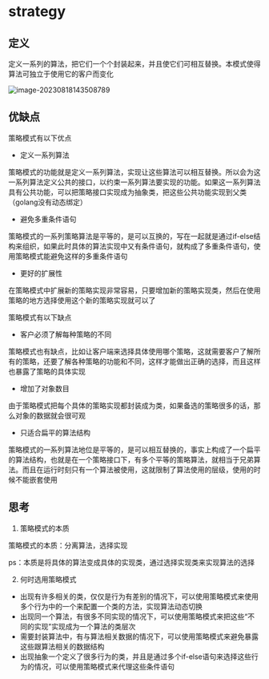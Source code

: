 # strategy

## 定义

定义一系列的算法，把它们一个个封装起来，并且使它们可相互替换。本模式使得算法可独立于使用它的客户而变化

![image-20230818143508789](https://cdn.jsdelivr.net/gh/zhecks/static_resources/images/202308181435951.png)

## 优缺点

策略模式有以下优点

* 定义一系列算法

策略模式的功能就是定义一系列算法，实现让这些算法可以相互替换。所以会为这一系列算法定义公共的接口，以约束一系列算法要实现的功能。如果这一系列算法具有公共功能，可以把策略接口实现成为抽象类，把这些公共功能实现到父类（golang没有动态绑定）

* 避免多重条件语句

策略模式的一系列策略算法是平等的，是可以互换的，写在一起就是通过if-else结构来组织，如果此时具体的算法实现中又有条件语句，就构成了多重条件语句，使用策略模式能避免这样的多重条件语句

* 更好的扩展性

在策略模式中扩展新的策略实现非常容易，只要增加新的策略实现类，然后在使用策略的地方选择使用这个新的策略实现就可以了

策略模式有以下缺点

* 客户必须了解每种策略的不同

策略模式也有缺点，比如让客户端来选择具体使用哪个策略，这就需要客户了解所有的策略，还要了解各种策略的功能和不同，这样才能做出正确的选择，而且这样也暴露了策略的具体实现

* 增加了对象数目

由于策略模式把每个具体的策略实现都封装成为类，如果备选的策略很多的话，那么对象的数据就会很可观

* 只适合扁平的算法结构

策略模式的一系列算法地位是平等的，是可以相互替换的，事实上构成了一个扁平的算法结构，也就是在一个策略接口下，有多个平等的策略算法，就相当于兄弟算法。而且在运行时刻只有一个算法被使用，这就限制了算法使用的层级，使用的时候不能嵌套使用

## 思考

1. 策略模式的本质

策略模式的本质：分离算法，选择实现

ps：本质是将具体的算法变成具体的实现类，通过选择实现类来实现算法的选择

2. 何时选用策略模式

* 出现有许多相关的类，仅仅是行为有差别的情况下，可以使用策略模式来使用多个行为中的一个来配置一个类的方法，实现算法动态切换
* 出现同一个算法，有很多不同实现的情况下，可以使用策略模式来把这些“不同的实现”实现成为一个算法的类层次
* 需要封装算法中，有与算法相关数据的情况下，可以使用策略模式来避免暴露这些跟算法相关的数据结构
* 出现抽象一个定义了很多行为的类，并且是通过多个if-else语句来选择这些行为的情况，可以使用策略模式来代理这些条件语句
